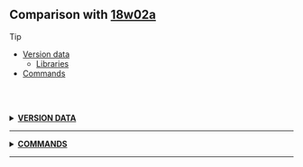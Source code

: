 ## Comparison with [18w02a](https://github.com/PixiGeko/Minecraft-generated-data/tree/18w02a)

> [!TIP]
> - [Version data](#version-data)
>     - [Libraries](#version-data-libraries)
> - [Commands](#commands)

<br/><br/>
<details><summary><b><ins>VERSION DATA</ins></b><a name="version-data"></a></summary>
<br/>
<h3>Libraries<a name="version-data-libraries"></a></h3>
<details>
<summary>
Versions
</summary>
<table><tr><th></th><th align="left">18w02a</th><th>18w03a</th></tr><tr><td>com.mojang:brigadier</td><td><pre>0.1.15</pre></td><td><pre>0.1.19</pre></td></tr></table>
</details>
</details>
<hr/>
<details><summary><b><ins>COMMANDS</ins></b><a name="commands"></a></summary>
<br/>
<details>
<summary>
execute
</summary>

```diff
- execute positioned as <entities: entity>
+ execute positioned as <targets: entity>
- execute rotated as <entities: entity>
+ execute rotated as <targets: entity>
```

</details>
</details>
<hr/>